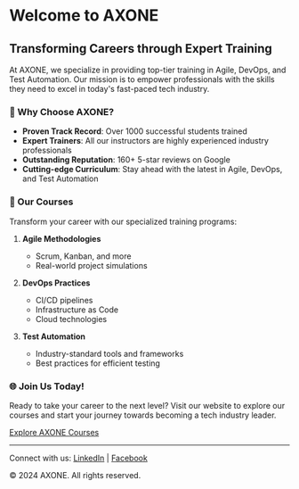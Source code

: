 # Welcome to AXONE

## Transforming Careers through Expert Training

At AXONE, we specialize in providing top-tier training in Agile, DevOps, and Test Automation. Our mission is to empower professionals with the skills they need to excel in today's fast-paced tech industry.

### 🌟 Why Choose AXONE?

- **Proven Track Record**: Over 1000 successful students trained
- **Expert Trainers**: All our instructors are highly experienced industry professionals
- **Outstanding Reputation**: 160+ 5-star reviews on Google
- **Cutting-edge Curriculum**: Stay ahead with the latest in Agile, DevOps, and Test Automation

### 🚀 Our Courses

Transform your career with our specialized training programs:

1. **Agile Methodologies**
   - Scrum, Kanban, and more
   - Real-world project simulations

2. **DevOps Practices**
   - CI/CD pipelines
   - Infrastructure as Code
   - Cloud technologies

3. **Test Automation**
   - Industry-standard tools and frameworks
   - Best practices for efficient testing


### 🌐 Join Us Today!

Ready to take your career to the next level? Visit our website to explore our courses and start your journey towards becoming a tech industry leader.

[Explore AXONE Courses](https://www.axone-tech.uk/)

---

Connect with us:
[LinkedIn](https://www.linkedin.com/company/axone-uk/) | [Facebook](https://www.facebook.com/axoneUK/)

© 2024 AXONE. All rights reserved.
